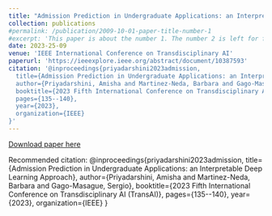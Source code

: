 ```yaml
---
title: "Admission Prediction in Undergraduate Applications: an Interpretable Deep Learning Approach"
collection: publications
#permalink: /publication/2009-10-01-paper-title-number-1
#excerpt: 'This paper is about the number 1. The number 2 is left for future work.'
date: 2023-25-09
venue: 'IEEE International Conference on Transdisciplinary AI'
paperurl: 'https://ieeexplore.ieee.org/abstract/document/10387593'
citation: '@inproceedings{priyadarshini2023admission,
  title={Admission Prediction in Undergraduate Applications: an Interpretable Deep Learning Approach},
  author={Priyadarshini, Amisha and Martinez-Neda, Barbara and Gago-Masague, Sergio},
  booktitle={2023 Fifth International Conference on Transdisciplinary AI (TransAI)},
  pages={135--140},
  year={2023},
  organization={IEEE}
}'
---
```


[Download paper here](http://academicpages.github.io/files/Paper_1.pdf)

Recommended citation: @inproceedings{priyadarshini2023admission,
  title={Admission Prediction in Undergraduate Applications: an Interpretable Deep Learning Approach},
  author={Priyadarshini, Amisha and Martinez-Neda, Barbara and Gago-Masague, Sergio},
  booktitle={2023 Fifth International Conference on Transdisciplinary AI (TransAI)},
  pages={135--140},
  year={2023},
  organization={IEEE}
}